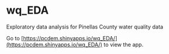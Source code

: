 # wq_EDA
Exploratory data analysis for Pinellas County water quality data

Go to [https://pcdem.shinyapps.io/wq_EDA/](https://pcdem.shinyapps.io/wq_EDA/) to view the app.